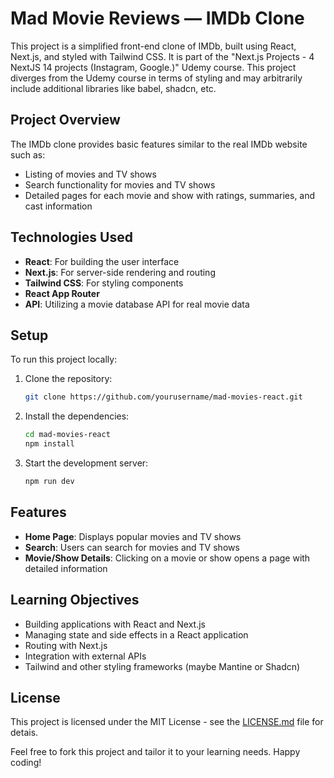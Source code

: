 # Mad Movie Reviews — IMDb Clone

This project is a simplified front-end clone of IMDb, built using React, Next.js, and styled with Tailwind CSS. It is part of the "Next.js Projects - 4 NextJS 14 projects (Instagram, Google.)" Udemy course. This project diverges from the Udemy course in terms of styling and may arbitrarily include additional libraries like babel, shadcn, etc.

## Project Overview

The IMDb clone provides basic features similar to the real IMDb website such as:
- Listing of movies and TV shows
- Search functionality for movies and TV shows
- Detailed pages for each movie and show with ratings, summaries, and cast information

## Technologies Used

- **React**: For building the user interface
- **Next.js**: For server-side rendering and routing
- **Tailwind CSS**: For styling components
- **React App Router** 
- **API**: Utilizing a movie database API for real movie data

## Setup

To run this project locally:

1. Clone the repository:
   ```bash
   git clone https://github.com/yourusername/mad-movies-react.git
   ```
2. Install the dependencies:
   ```bash
   cd mad-movies-react
   npm install
   ```
3. Start the development server:
   ```bash
   npm run dev
   ```

## Features

- **Home Page**: Displays popular movies and TV shows
- **Search**: Users can search for movies and TV shows
- **Movie/Show Details**: Clicking on a movie or show opens a page with detailed information

## Learning Objectives

- Building applications with React and Next.js
- Managing state and side effects in a React application
- Routing with Next.js
- Integration with external APIs
- Tailwind and other styling frameworks (maybe Mantine or Shadcn)

## License

This project is licensed under the MIT License - see the [LICENSE.md](LICENSE.md) file for detais.

Feel free to fork this project and tailor it to your learning needs. Happy coding!